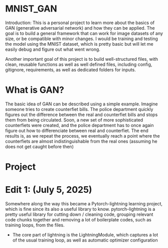 # MNIST_GAN
Introduction:
This is a personal project to learn more about the basics of GAN (generative adversarial network) and how they can be applied. The goal is to build a general framework that can work for image datasets of any size, or be compatible with minor changes. I would be training and testing the model using the MNIST dataset, which is pretty basic but will let me easily debug and figure out what went wrong. 

Another important goal of this project is to build well-structured files, with clean, reusable functions as well as well defined files, including config, gitignore, requirements, as well as dedicated folders for inputs. 

# What is GAN?
The basic idea of GAN can be described using a simple example. Imagine someone tries to create counterfiet bills. The police department quickly figures out the difference between the real and counterfiet bills and stops them from being circulated. Soon, a new set of more sophisticated counterfiets were created, and the police department has to once again figure out how to differenciate between real and counterfiet. The end results is, as we repeat the process, we eventually reach a point where the counterfiets are almost indistinguishable from the real ones (assuming he does not get caught before then)

# Project


# Edit 1: (July 5, 2025)
Somewhere along the way this became a Pytorch-lightning learning project, which is fine since its also a useful library to know. 
pytorch-lightning is a pretty useful library for cutting down / cleaning code, grouping relevant code chunks together and removing a lot of boilerplate codes, such as training loops, from the files.

- The core part of lightning is the LightningModule, which captures a lot of the usual training loop, as well as automatic optimizer configuration 
